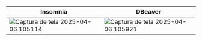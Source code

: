 | Insomnia | DBeaver |
|-------|-------|
| ![Captura de tela 2025-04-06 105114](https://github.com/user-attachments/assets/74a2e695-0115-42a0-9406-62208e3d3115) | ![Captura de tela 2025-04-06 105921](https://github.com/user-attachments/assets/c979e794-1f5d-44db-aa81-f9034e41bd91)    |

